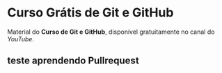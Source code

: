 # Curso Grátis de Git e GitHub
Material do **Curso de Git e GitHub**, disponível gratuitamente no canal do *YouTube*.

## teste aprendendo Pullrequest
